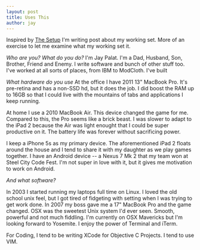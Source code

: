 ```yaml
---
layout: post
title: Uses This
author: jay
---
```

Inspired by [The Setup](http://usesthis.com) I'm writing post about my working set.  More of an exercise to let me examine what my working set it.

<span class="more">

*Who are you? What do you do?*
I'm Jay Palat. I'm a Dad, Husband, Son, Brother, Friend and Enemy.  I write software and bunch of other stuff too. I've worked at all sorts of places, from IBM to ModCloth.  I've built

*What hardware do you use*
At the office I have 2011 13" MacBook Pro.  It's pre-retina and has a non-SSD hd, but it does the job.  I did boost the RAM up to 16GB so that I could live with the mountains of tabs and applications I keep running.

At home I use a 2010 MacBook Air.  This device changed the game for me.  Compared to this, the Pro seems like a brick beast.  I was slower to adapt to the iPad 2 because the Air was light enought that I could be super productive on it.  The battery life was forever without sacrificing power.

I keep a iPhone 5s as my primary device.  The aforementioned iPad 2 floats around the house and I tend to share it with my daughter as we play games together.  I have an Android device -- a Nexus 7 Mk 2 that my team won at Steel City Code Fest. I'm not super in love with it, but it gives me motivation to work on Android.

*And what software?*

In 2003 I started running my laptops full time on Linux.  I loved the old school unix feel, but I got tired of fidgeting with setting when I was trying to get work done.  In 2007 my boss gave me a 17" MacBook Pro and the game changed.  OSX was the sweetest Unix system I'd ever seen.  Smooth, powerful and not much fiddling.  I'm currently on OSX Mavericks but I'm looking forward to Yosemite.  I enjoy the power of Terminal and iTerm.  

For Coding, I tend to be writing XCode for Objective C Projects.  I tend to use VIM.